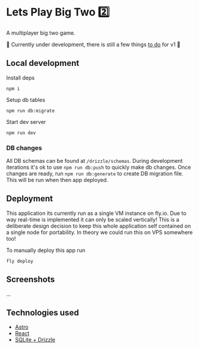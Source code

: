 # Lets Play Big Two 2️⃣

A multiplayer big two game.

🚧 Currently under development, there is still a few things [to do](TODO.md) for v1 🚧

## Local development

Install deps

```
npm i
```

Setup db tables

```
npm run db:migrate
```

Start dev server

```
npm run dev
```

### DB changes

All DB schemas can be found at `/drizzle/schemas`. During development iterations it's ok to use `npm run db:push` to quickly make db changes. Once changes are ready, run `npm run db:generate` to create DB migration file. This will be run when then app deployed.

## Deployment

This application its currently run as a single VM instance on fly.io. Due to way real-time is implemented it can only be scaled vertically! This is a deliberate design decision to keep this whole application self contained on a single node for portability. In theory we could run this on VPS somewhere too!

To manually deploy this app run

```
fly deploy
```

## Screenshots

...

## Technologies used

- [Astro](https://astro.build/)
- [React](https://react.dev/)
- [SQLite + Drizzle](https://orm.drizzle.team/docs/get-started-sqlite)
